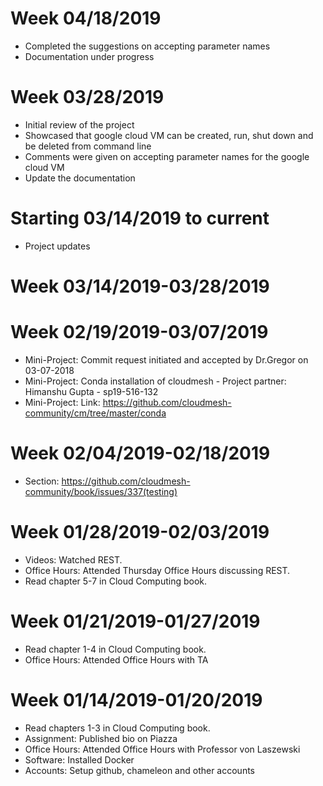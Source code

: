 # Week 04/18/2019
* Completed the suggestions on accepting parameter names
* Documentation under progress

# Week 03/28/2019
* Initial review of the project
* Showcased that google cloud VM can be created, run, shut down and be deleted from command line
* Comments were given on accepting parameter names for the google cloud VM
* Update the documentation


# Starting 03/14/2019 to current
* Project updates

# Week 03/14/2019-03/28/2019

# Week 02/19/2019-03/07/2019
* Mini-Project: Commit request initiated and accepted by Dr.Gregor on 03-07-2018
* Mini-Project: Conda installation of cloudmesh - Project partner: Himanshu Gupta - sp19-516-132
* Mini-Project: Link: https://github.com/cloudmesh-community/cm/tree/master/conda


# Week 02/04/2019-02/18/2019
* Section: https://github.com/cloudmesh-community/book/issues/337(testing)

# Week 01/28/2019-02/03/2019

* Videos: Watched REST.
* Office Hours: Attended Thursday Office Hours discussing REST.
* Read chapter 5-7 in Cloud Computing book.

# Week 01/21/2019-01/27/2019

* Read chapter 1-4 in Cloud Computing book.
* Office Hours: Attended Office Hours with TA

# Week 01/14/2019-01/20/2019

* Read chapters 1-3 in Cloud Computing book.
* Assignment: Published bio on Piazza
* Office Hours: Attended Office Hours with Professor von Laszewski
* Software: Installed Docker
* Accounts: Setup github, chameleon and other accounts
